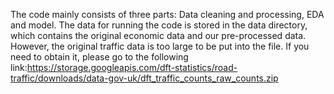 The code mainly consists of three parts: Data cleaning and processing, EDA and model. The data for running the code is stored in the data directory, which contains the original economic data and our pre-processed data. However, the original traffic data is too large to be put into the file. If you need to obtain it, please go to the following link:https://storage.googleapis.com/dft-statistics/road-traffic/downloads/data-gov-uk/dft_traffic_counts_raw_counts.zip
